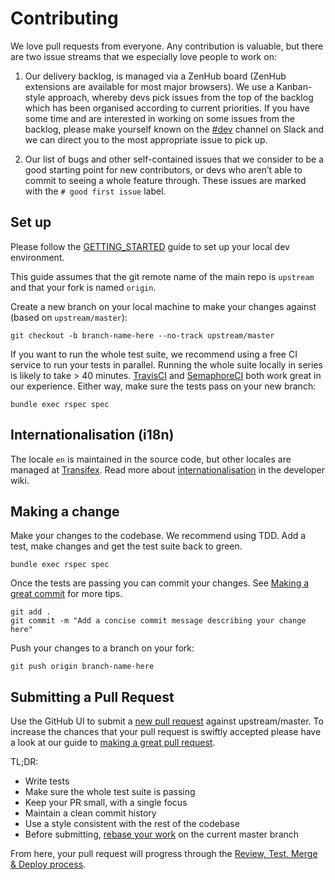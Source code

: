# Contributing
We love pull requests from everyone. Any contribution is valuable, but there are two issue streams that we especially love people to work on:

1) Our delivery backlog, is managed via a ZenHub board (ZenHub extensions are available for most major browsers). We use a Kanban-style approach, whereby devs pick issues from the top of the backlog which has been organised according to current priorities. If you have some time and are interested in working on some issues from the backlog, please make yourself known on the [#dev][slack-dev] channel on Slack and we can direct you to the most appropriate issue to pick up.

2) Our list of bugs and other self-contained issues that we consider to be a good starting point for new contributors, or devs who aren’t able to commit to seeing a whole feature through. These issues are marked with the `# good first issue` label.

## Set up

Please follow the [GETTING_STARTED](GETTING_STARTED.md) guide to set up your local dev environment.

This guide assumes that the git remote name of the main repo is `upstream` and that your fork is named `origin`.

Create a new branch on your local machine to make your changes against (based on `upstream/master`):

    git checkout -b branch-name-here --no-track upstream/master

If you want to run the whole test suite, we recommend using a free CI service to run your tests in parallel. Running the whole suite locally in series is likely to take > 40 minutes. [TravisCI][travis] and [SemaphoreCI][semaphore] both work great in our experience. Either way, make sure the tests pass on your new branch:

    bundle exec rspec spec

## Internationalisation (i18n)

The locale `en` is maintained in the source code, but other locales are managed at [Transifex][ofn-transifex]. Read more about [internationalisation][i18n] in the developer wiki.

## Making a change

Make your changes to the codebase. We recommend using TDD. Add a test, make changes and get the test suite back to green.

    bundle exec rspec spec

Once the tests are passing you can commit your changes. See [Making a great commit][great-commit] for more tips.

    git add .
    git commit -m "Add a concise commit message describing your change here"

Push your changes to a branch on your fork:

    git push origin branch-name-here

## Submitting a Pull Request

Use the GitHub UI to submit a [new pull request][pr] against upstream/master. To increase the chances that your pull request is swiftly accepted please have a look at our guide to [making a great pull request][great-pr].

TL;DR:
* Write tests
* Make sure the whole test suite is passing
* Keep your PR small, with a single focus
* Maintain a clean commit history
* Use a style consistent with the rest of the codebase
* Before submitting, [rebase your work][rebase] on the current master branch

From here, your pull request will progress through the [Review, Test, Merge & Deploy process][process].

[pr]: https://github.com/openfoodfoundation/openfoodnetwork/compare/
[great-pr]: https://github.com/openfoodfoundation/openfoodnetwork/wiki/Making-a-great-pull-request
[great-commit]: https://github.com/openfoodfoundation/openfoodnetwork/wiki/Making-a-great-commit
[process]: https://github.com/openfoodfoundation/openfoodnetwork/wiki/The-process-of-review%2C-test%2C-merge-and-deploy
[rebase]: https://www.atlassian.com/git/tutorials/merging-vs-rebasing/workflow-walkthrough
[travis]: https://travis-ci.org/
[semaphore]: https://semaphoreci.com/
[slack-dev]: https://openfoodnetwork.slack.com/messages/C2GQ45KNU
[ofn-transifex]: https://www.transifex.com/open-food-foundation/open-food-network/
[i18n]: https://github.com/openfoodfoundation/openfoodnetwork/wiki/i18n
